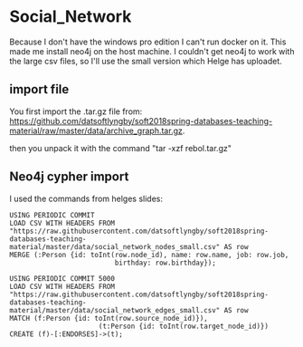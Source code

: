 # Social_Network
Because I don't have the windows pro edition I can't run docker on it. This made me install neo4j on the host machine. I couldn't get neo4j to work with the large csv files, so I'll use the small version which Helge has uploadet.

## import file
You first import the .tar.gz file from: https://github.com/datsoftlyngby/soft2018spring-databases-teaching-material/raw/master/data/archive_graph.tar.gz.

then you unpack it with the command "tar -xzf rebol.tar.gz"

## Neo4j cypher import
I used the commands from helges slides:

```
USING PERIODIC COMMIT
LOAD CSV WITH HEADERS FROM "https://raw.githubusercontent.com/datsoftlyngby/soft2018spring-databases-teaching-material/master/data/social_network_nodes_small.csv" AS row
MERGE (:Person {id: toInt(row.node_id), name: row.name, job: row.job, 
                          birthday: row.birthday});
```

```
USING PERIODIC COMMIT 5000
LOAD CSV WITH HEADERS FROM "https://raw.githubusercontent.com/datsoftlyngby/soft2018spring-databases-teaching-material/master/data/social_network_edges_small.csv" AS row
MATCH (f:Person {id: toInt(row.source_node_id)}), 
                      (t:Person {id: toInt(row.target_node_id)})
CREATE (f)-[:ENDORSES]->(t);
```

